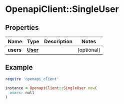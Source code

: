 # OpenapiClient::SingleUser

## Properties

| Name | Type | Description | Notes |
| ---- | ---- | ----------- | ----- |
| **users** | [**User**](User.md) |  | [optional] |

## Example

```ruby
require 'openapi_client'

instance = OpenapiClient::SingleUser.new(
  users: null
)
```

